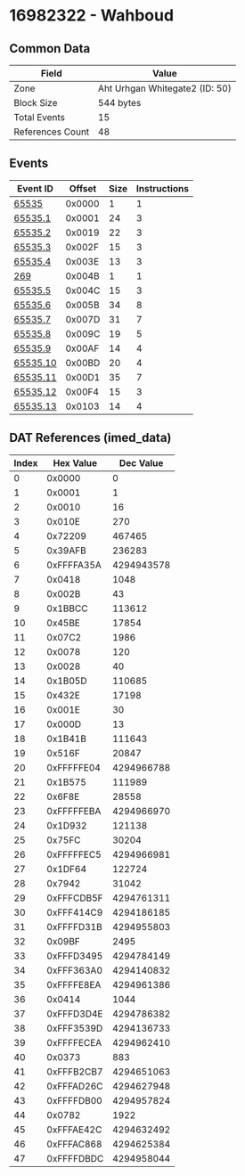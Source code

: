 # 16982322 - Wahboud

## Common Data

| Field            | Value                          |
|------------------|--------------------------------|
| Zone             | Aht Urhgan Whitegate2 (ID: 50) |
| Block Size       | 544 bytes                      |
| Total Events     | 15                             |
| References Count | 48                             |

## Events

| Event ID                  | Offset   |   Size |   Instructions |
|---------------------------|----------|--------|----------------|
| [65535](./65535.md)       | 0x0000   |      1 |              1 |
| [65535.1](./65535.1.md)   | 0x0001   |     24 |              3 |
| [65535.2](./65535.2.md)   | 0x0019   |     22 |              3 |
| [65535.3](./65535.3.md)   | 0x002F   |     15 |              3 |
| [65535.4](./65535.4.md)   | 0x003E   |     13 |              3 |
| [269](./269.md)           | 0x004B   |      1 |              1 |
| [65535.5](./65535.5.md)   | 0x004C   |     15 |              3 |
| [65535.6](./65535.6.md)   | 0x005B   |     34 |              8 |
| [65535.7](./65535.7.md)   | 0x007D   |     31 |              7 |
| [65535.8](./65535.8.md)   | 0x009C   |     19 |              5 |
| [65535.9](./65535.9.md)   | 0x00AF   |     14 |              4 |
| [65535.10](./65535.10.md) | 0x00BD   |     20 |              4 |
| [65535.11](./65535.11.md) | 0x00D1   |     35 |              7 |
| [65535.12](./65535.12.md) | 0x00F4   |     15 |              3 |
| [65535.13](./65535.13.md) | 0x0103   |     14 |              4 |

## DAT References (imed_data)

|   Index | Hex Value   |   Dec Value |
|---------|-------------|-------------|
|       0 | 0x0000      |           0 |
|       1 | 0x0001      |           1 |
|       2 | 0x0010      |          16 |
|       3 | 0x010E      |         270 |
|       4 | 0x72209     |      467465 |
|       5 | 0x39AFB     |      236283 |
|       6 | 0xFFFFA35A  |  4294943578 |
|       7 | 0x0418      |        1048 |
|       8 | 0x002B      |          43 |
|       9 | 0x1BBCC     |      113612 |
|      10 | 0x45BE      |       17854 |
|      11 | 0x07C2      |        1986 |
|      12 | 0x0078      |         120 |
|      13 | 0x0028      |          40 |
|      14 | 0x1B05D     |      110685 |
|      15 | 0x432E      |       17198 |
|      16 | 0x001E      |          30 |
|      17 | 0x000D      |          13 |
|      18 | 0x1B41B     |      111643 |
|      19 | 0x516F      |       20847 |
|      20 | 0xFFFFFE04  |  4294966788 |
|      21 | 0x1B575     |      111989 |
|      22 | 0x6F8E      |       28558 |
|      23 | 0xFFFFFEBA  |  4294966970 |
|      24 | 0x1D932     |      121138 |
|      25 | 0x75FC      |       30204 |
|      26 | 0xFFFFFEC5  |  4294966981 |
|      27 | 0x1DF64     |      122724 |
|      28 | 0x7942      |       31042 |
|      29 | 0xFFFCDB5F  |  4294761311 |
|      30 | 0xFFF414C9  |  4294186185 |
|      31 | 0xFFFFD31B  |  4294955803 |
|      32 | 0x09BF      |        2495 |
|      33 | 0xFFFD3495  |  4294784149 |
|      34 | 0xFFF363A0  |  4294140832 |
|      35 | 0xFFFFE8EA  |  4294961386 |
|      36 | 0x0414      |        1044 |
|      37 | 0xFFFD3D4E  |  4294786382 |
|      38 | 0xFFF3539D  |  4294136733 |
|      39 | 0xFFFFECEA  |  4294962410 |
|      40 | 0x0373      |         883 |
|      41 | 0xFFFB2CB7  |  4294651063 |
|      42 | 0xFFFAD26C  |  4294627948 |
|      43 | 0xFFFFDB00  |  4294957824 |
|      44 | 0x0782      |        1922 |
|      45 | 0xFFFAE42C  |  4294632492 |
|      46 | 0xFFFAC868  |  4294625384 |
|      47 | 0xFFFFDBDC  |  4294958044 |
